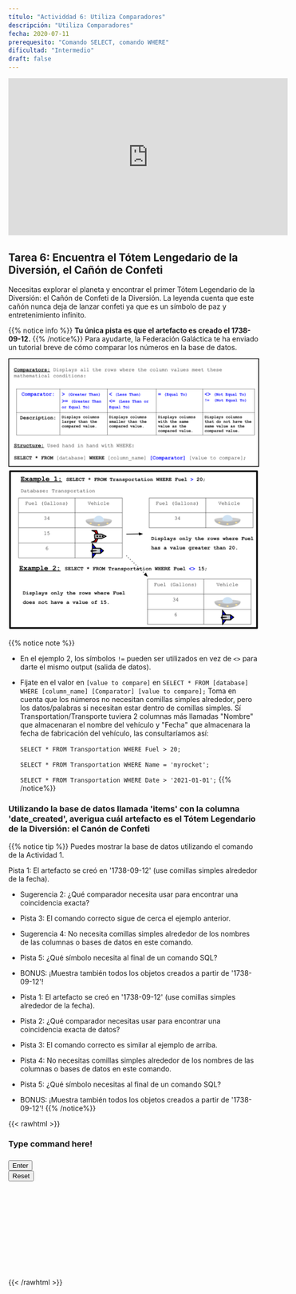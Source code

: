 ```yaml
---
título: "Actividdad 6: Utiliza Comparadores"
descripción: "Utiliza Comparadores"
fecha: 2020-07-11
prerequesito: "Comando SELECT, comando WHERE"
dificultad: "Intermedio"
draft: false
---
```

<!-- Links for javascript and CSS needed for drop down logic -->
<link rel="stylesheet" href="../default/_default.css" type="text/css"></link>
<link rel="stylesheet" href="../default/_type.css" type="text/css"></link>

<script type="text/javascript" src="../default/_default.js"></script>
<script type="text/javascript" src="../default/_type.js"></script>
<script type="text/javascript" src="../default/alasql.js"></script>
<script type="text/javascript" src="_activity6.js"></script>
<script type="text/javascript" src="../default/db.js"></script>

<p style="text-align: center;"><iframe width="560" height="315" src="https://www.youtube.com/embed/WeTYg1YnbHA" title="YouTube video player" frameborder="0" allow="accelerometer; autoplay; clipboard-write; encrypted-media; gyroscope; picture-in-picture" allowfullscreen></iframe></p>


## Tarea 6: Encuentra el Tótem Lengedario de la Diversión, el Cañón de Confeti  

Necesitas explorar el planeta y encontrar el primer Tótem Legendario de la Diversión: el Cañón de Confeti de la Diversión. 
La leyenda cuenta que este cañón nunca deja de lanzar confeti ya que es un símbolo de paz y entretenimiento infinito. 

{{% notice info %}}
**Tu única pista es que el artefacto es creado el 1738-09-12.**
{{% /notice%}}
Para ayudarte, la Federación Galáctica te ha enviado un tutorial breve de cómo comparar los números en la base de datos. 

![Explain](assets/Comparator.png)
![Example](assets/Example.png)

{{% notice note %}}
* En el ejemplo 2, los símbolos `!=` pueden ser utilizados en vez de `<>` para darte el mismo output (salida de datos).
* Fíjate en el valor en `[value to compare]` en `SELECT * FROM [database] WHERE [column_name] [Comparator] [value to compare];` Toma en cuenta que los números no necesitan comillas simples alrededor, pero los datos/palabras si necesitan estar dentro de comillas simples. Sí Transportation/Transporte tuviera 2 columnas más llamadas "Nombre" que almacenaran el nombre del vehículo y "Fecha" que almacenara la fecha de fabricación del vehículo, las consultaríamos así:

    `SELECT * FROM Transportation WHERE Fuel > 20;`

    `SELECT * FROM Transportation WHERE Name = 'myrocket';`

    `SELECT * FROM Transportation WHERE Date > '2021-01-01';`
{{% /notice%}}

### Utilizando la base de datos llamada 'items' con la columna 'date_created', averigua cuál artefacto es el Tótem Legendario de la Diversión: el Canón de Confeti

{{% notice tip %}}
Puedes mostrar la base de datos utilizando el comando de la Actividad 1. 

Pista 1: El artefacto se creó en '1738-09-12' (use comillas simples alrededor de la fecha).
* Sugerencia 2: ¿Qué comparador necesita usar para encontrar una coincidencia exacta?
* Pista 3: El comando correcto sigue de cerca el ejemplo anterior.
* Sugerencia 4: No necesita comillas simples alrededor de los nombres de las columnas o bases de datos en este comando.
* Pista 5: ¿Qué símbolo necesita al final de un comando SQL?

* BONUS: ¡Muestra también todos los objetos creados a partir de '1738-09-12'!

* Pista 1: El artefacto se creó en '1738-09-12' (use comillas simples alrededor de la fecha).
* Pista 2: ¿Qué comparador necesitas usar para encontrar una coincidencia exacta de datos?
* Pista 3: El comando correcto es similar al ejemplo de arriba. 
* Pista 4: No necesitas comillas simples alrededor de los nombres de las columnas o bases de datos en este comando. 
* Pista 5: ¿Qué símbolo necesitas al final de un comando SQL?
* BONUS: ¡Muestra también todos los objetos creados a partir de '1738-09-12'!
{{% /notice%}}

<!-- SQL Type In Activity -->
{{< rawhtml >}}

  <div class="content_scaler">
    <div class="terminal_div" id="terminal_div">
      <div class = "outer">
        <h3 id = "commands" contenteditable="true" onclick="placeholder()">Type command here!</h3>
      </div>
      <div class = "prev">
        <h3 id = "prev"></h3>
      </div>
      <div style="clear: both;"></div> 
      <button class="button button1" onclick="sql()">Enter</button>
      <div style="clear: both;"></div> 
      <button class = "button reset" onclick="reset()">Reset</button>
    </div>
  </div>
  <div style="clear: both;"></div> 
  <h1 class="error" id="sqlcommand" style="visibility:hidden"><strong>ERROR INVALID INPUT></strong></h1>
  <table id="table">
    <tr></tr>
  </table>
  <h4 id="story"></h4>

  <div id="text" style="visibility:hidden">
    <p> Has encontrado la ubicación del primer Tótem Legendario de la Diversión: ¡el Cañón de Confeti!</p>
  </div>

  <!-- Unhide the Confetti Cannon -->
  <img id="cannon" alt="cannon" style="visibility:hidden"/>
  
  <!-- Tells User to continue mission -->
  <div class="resume_plot" id="resume_plot" style="visibility:hidden">
    <div class="alert">
      <span id="check">&#10003;</span>
      ¡Haz completado la tarea!¡Continúa a la siguiente misión!
    </div>
  </div>
{{< /rawhtml >}}
